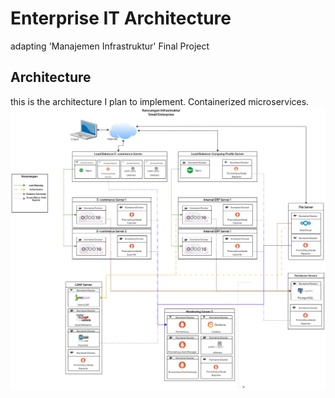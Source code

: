 # Enterprise IT Architecture
adapting 'Manajemen Infrastruktur' Final Project

## Architecture
this is the architecture I plan to implement. Containerized microservices.
![IT architecture](./images/enterprise-infra.jpg)